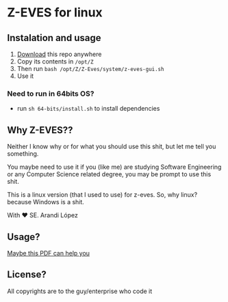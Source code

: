 # Z-EVES for linux

## Instalation and usage

1. [Download](https://github.com/arandilopez/z-eves/archive/master.zip) this repo anywhere
2. Copy its contents in `/opt/Z`
3. Then run `bash /opt/Z/Z-Eves/system/z-eves-gui.sh`
4. Use it

### Need to run in 64bits OS?

- run `sh 64-bits/install.sh` to install dependencies

## Why Z-EVES??

Neither I know why or for what you should use this shit, but let me tell you something.

You maybe need to use it if you (like me) are studying Software Engineering or any Computer Science related degree, you may be prompt to use this shit.

This is a linux version (that I used to use) for z-eves. So, why linux? because Windows is a shit.

With :heart: SE. Arandi López


## Usage?

[Maybe this PDF can help you](https://github.com/arandilopez/z-eves/blob/master/97-5505-04g.pdf)

## License?
All copyrights are to the guy/enterprise who code it
